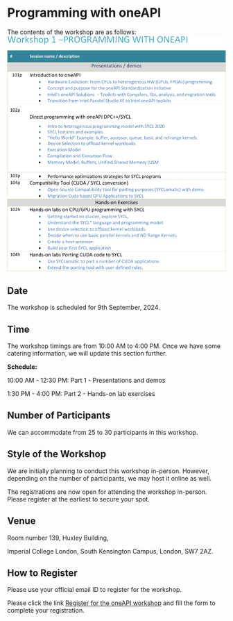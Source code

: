 # Programming with oneAPI

The contents of the workshop are as follows:
![OneAPI programming](Images/one_api_programming.png)

## Date

The workshop is scheduled for 9th September, 2024.

## Time

The workshop timings are from 10:00 AM to 4:00 PM. Once we have some catering information, we will update this section further.

**Schedule:**

10:00 AM - 12:30 PM: Part 1 - Presentations and demos

1:30 PM  - 4:00 PM:  Part 2 - Hands-on lab exercises

## Number of Participants

We can accommodate from 25 to 30 participants in this workshop.

## Style of the Workshop

We are initially planning to conduct this workshop in-person. However, depending on the number of participants, we may host it online as well.

The registrations are now open for attending the workshop in-person. Please register at the earliest to secure your spot.

## Venue

Room number 139, Huxley Building,

Imperial College London, South Kensington Campus, London, SW7 2AZ.

## How to Register

Please use your official email ID to register for the workshop.

Please click the link [Register for the oneAPI workshop](https://assets-gbr.mkt.dynamics.com/f152573f-fb95-49d8-a928-b8d8e57cc426/digitalassets/standaloneforms/087b27b0-ae50-ef11-bfe3-6045bd128c3e?readableEventId=Programming_with_oneAPI4016480598) and fill the form to complete your registration.
